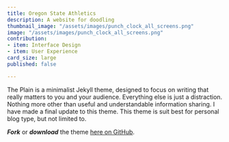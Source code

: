 ```yaml
---
title: Oregon State Athletics
description: A website for doodling
thumbnail_image: "/assets/images/punch_clock_all_screens.png"
image: "/assets/images/punch_clock_all_screens.png"
contribution:
- item: Interface Design
- item: User Experience
card_size: large
published: false

---
```

The Plain is a minimalist Jekyll theme, designed to focus on writing that really matters to you and your audience. Everything else is just a distraction. Nothing more other than useful and understandable information sharing. I have made a final update to this theme. This theme is suit best for personal blog type, but not limited to.

**_Fork_** or **_download_** the theme [here on GitHub](https://github.com/heiswayi/the-plain).